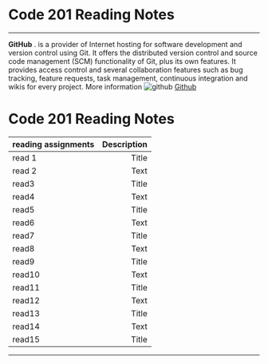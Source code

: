# Code 201 Reading Notes
------------------------------------------------------------------------------------------------------------------------
**GitHub**
. is a provider of Internet hosting for software development and version control using Git. It offers the distributed version control and source code management (SCM) functionality of Git, plus its own features. It provides access control and several collaboration features such as bug tracking, feature requests, task management, continuous integration and wikis for every project.
More information 
![github](https://i.morioh.com/2019/11/11/1f265e2d4c43.jpg)
[Github](https://en.wikipedia.org/wiki/GitHub)
# Code 201 Reading Notes

|  reading assignments    | Description |
| :---        |    -----:   |
|read 1      | Title       | 
|read 2     | Text        |
| read3      | Title       | 
| read4     | Text        |
| read5      | Title       | 
|read6       | Text        |
| read7     | Title       | 
| read8    | Text        |
| read9      | Title       | 
| read10     | Text        |
| read11     | Title       | 
| read12     | Text        |
| read13      | Title       | 
| read14     | Text        |
| read15      | Title       | 
--------------------------------------------------------------------------


